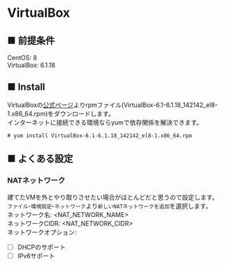 # VirtualBox
## ■ 前提条件
CentOS: 8  
VirtualBox: 6.1.18
## ■ Install
VirtualBoxの[公式ページ](https://www.virtualbox.org/wiki/Linux_Downloads)よりrpmファイル(VirtualBox-6.1-6.1.18_142142_el8-1.x86_64.rpm)をダウンロードします。  
インターネットに接続できる環境ならyumで依存関係を解決できます。
```
# yum install VirtualBox-6.1-6.1.18_142142_el8-1.x86_64.rpm
```
## ■ よくある設定
### NATネットワーク
建てたVMを外とやり取りさせたい場合がほとんどだと思うので設定します。  
`ファイル`-`環境設定`-`ネットワーク`より`新しいNATネットワークを追加`を選択します。  
ネットワーク名: <NAT_NETWORK_NAME>  
ネットワークCIDR: <NAT_NETWORK_CIDR>  
ネットワークオプション:
- [ ] DHCPのサポート
- [ ] IPv6サポート
